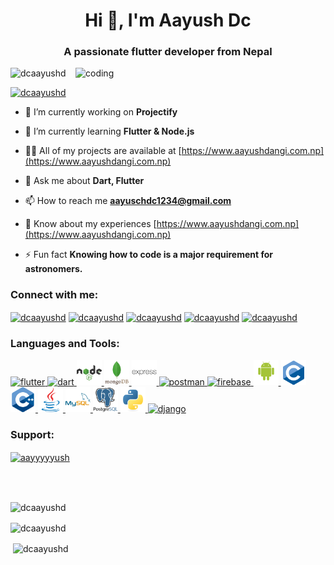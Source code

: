 <h1 align="center">Hi 👋, I'm Aayush Dc</h1>
<h3 align="center">A passionate flutter developer from Nepal</h3>

<img align="right" alt="coding" width="400" src="https://user-images.githubusercontent.com/89606048/280523253-c00e0c7c-9e06-40b5-8e85-fbd09af1b454.gif">

<p align="left"> <img src="https://komarev.com/ghpvc/?username=dcaayushd&label=Profile%20views&color=0e75b6&style=flat" alt="dcaayushd" /> </p>

<p align="left"> <a href="https://twitter.com/dcaayushd" target="blank"><img src="https://img.shields.io/twitter/follow/dcaayushd?logo=twitter&style=for-the-badge" alt="dcaayushd" /></a> </p>

- 🔭 I’m currently working on **Projectify**

- 🌱 I’m currently learning **Flutter & Node.js**

- 👨‍💻 All of my projects are available at [https://www.aayushdangi.com.np](https://www.aayushdangi.com.np)

- 💬 Ask me about **Dart, Flutter**

- 📫 How to reach me **aayuschdc1234@gmail.com**

- 📄 Know about my experiences [https://www.aayushdangi.com.np](https://www.aayushdangi.com.np)

- ⚡ Fun fact **Knowing how to code is a major requirement for astronomers.**

<h3 align="left">Connect with me:</h3>
<p align="left">
<a href="https://twitter.com/dcaayushd" target="blank"><img align="center" src="https://raw.githubusercontent.com/rahuldkjain/github-profile-readme-generator/master/src/images/icons/Social/twitter.svg" alt="dcaayushd" height="30" width="40" /></a>
<a href="https://linkedin.com/in/dcaayushd" target="blank"><img align="center" src="https://raw.githubusercontent.com/rahuldkjain/github-profile-readme-generator/master/src/images/icons/Social/linked-in-alt.svg" alt="dcaayushd" height="30" width="40" /></a>
<a href="https://fb.com/dcaayushd" target="blank"><img align="center" src="https://raw.githubusercontent.com/rahuldkjain/github-profile-readme-generator/master/src/images/icons/Social/facebook.svg" alt="dcaayushd" height="30" width="40" /></a>
<a href="https://instagram.com/@dcaayushd" target="blank"><img align="center" src="https://raw.githubusercontent.com/rahuldkjain/github-profile-readme-generator/master/src/images/icons/Social/instagram.svg" alt="dcaayushd" height="30" width="40" /></a>
<a href="https://www.youtube.com/@dcaayushd" target="blank"><img align="center" src="https://raw.githubusercontent.com/rahuldkjain/github-profile-readme-generator/master/src/images/icons/Social/youtube.svg" alt="dcaayushd" height="30" width="40" /></a>
</p>

<h3 align="left">Languages and Tools:</h3>
<p align="left"> 
  <a href="https://flutter.dev" target="_blank" rel="noreferrer"> <img src="https://www.vectorlogo.zone/logos/flutterio/flutterio-icon.svg" alt="flutter" width="40" height="40"/> </a>  
  <a href="https://dart.dev" target="_blank" rel="noreferrer"> <img src="https://www.vectorlogo.zone/logos/dartlang/dartlang-icon.svg" alt="dart" width="40" height="40"/> </a>
  <a href="https://nodejs.org" target="_blank" rel="noreferrer"> <img src="https://raw.githubusercontent.com/devicons/devicon/master/icons/nodejs/nodejs-original-wordmark.svg" alt="nodejs" width="40" height="40"/> </a>
  <a href="https://www.mongodb.com/" target="_blank" rel="noreferrer"> <img src="https://raw.githubusercontent.com/devicons/devicon/master/icons/mongodb/mongodb-original-wordmark.svg" alt="mongodb" width="40" height="40"/> </a>
  <a href="https://expressjs.com" target="_blank" rel="noreferrer"> <img src="https://raw.githubusercontent.com/devicons/devicon/master/icons/express/express-original-wordmark.svg" alt="express" width="40" height="40"/> </a>
  <a href="https://postman.com" target="_blank" rel="noreferrer"> <img src="https://www.vectorlogo.zone/logos/getpostman/getpostman-icon.svg" alt="postman" width="40" height="40"/> </a>
  <a href="https://firebase.google.com/" target="_blank" rel="noreferrer"> <img src="https://www.vectorlogo.zone/logos/firebase/firebase-icon.svg" alt="firebase" width="40" height="40"/> </a>
  <a href="https://developer.android.com" target="_blank" rel="noreferrer"> <img src="https://raw.githubusercontent.com/devicons/devicon/master/icons/android/android-original-wordmark.svg" alt="android" width="40" height="40"/> </a> 
  <a href="https://www.cprogramming.com/" target="_blank" rel="noreferrer"> <img src="https://raw.githubusercontent.com/devicons/devicon/master/icons/c/c-original.svg" alt="c" width="40" height="40"/> </a> 
  <a href="https://www.w3schools.com/cpp/" target="_blank" rel="noreferrer"> <img src="https://raw.githubusercontent.com/devicons/devicon/master/icons/cplusplus/cplusplus-original.svg" alt="cplusplus" width="40" height="40"/> </a>    
 <a href="https://www.java.com" target="_blank" rel="noreferrer"> <img src="https://raw.githubusercontent.com/devicons/devicon/master/icons/java/java-original.svg" alt="java" width="40" height="40"/> </a>  
 <a href="https://www.mysql.com/" target="_blank" rel="noreferrer"> <img src="https://raw.githubusercontent.com/devicons/devicon/master/icons/mysql/mysql-original-wordmark.svg" alt="mysql" width="40" height="40"/> </a>  
 <a href="https://www.postgresql.org" target="_blank" rel="noreferrer"> <img src="https://raw.githubusercontent.com/devicons/devicon/master/icons/postgresql/postgresql-original-wordmark.svg" alt="postgresql" width="40" height="40"/> </a>
 <a href="https://www.python.org" target="_blank" rel="noreferrer"> <img src="https://raw.githubusercontent.com/devicons/devicon/master/icons/python/python-original.svg" alt="python" width="40" height="40"/> </a> 
 <a href="https://www.djangoproject.com/" target="_blank" rel="noreferrer"> <img src="https://cdn.worldvectorlogo.com/logos/django.svg" alt="django" width="40" height="40"/> </a>
</p>

<h3 align="left">Support:</h3>
<p><a href="https://www.buymeacoffee.com/aayyyyyush"> <img align="center" src="https://cdn.buymeacoffee.com/buttons/v2/default-yellow.png" height="50" width="210" alt="aayyyyyush" /></a></p><br><br>

<p><img align="center" src="https://github-readme-stats.vercel.app/api/top-langs?username=dcaayushd&show_icons=true&locale=en&layout=compact" alt="dcaayushd" /></p>
<p><img align="center" src="https://github-readme-streak-stats.herokuapp.com/?user=dcaayushd&" alt="dcaayushd" /></p>
<p>&nbsp;<img align="center" src="https://github-readme-stats.vercel.app/api?username=dcaayushd&show_icons=true&locale=en" alt="dcaayushd" /></p>


  
